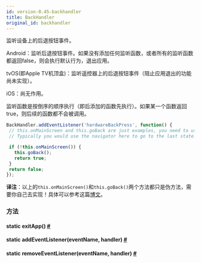 ```yaml
---
id: version-0.45-backhandler
title: BackHandler
original_id: backhandler
---
```


监听设备上的后退按钮事件。

Android：监听后退按钮事件。如果没有添加任何监听函数，或者所有的监听函数都返回false，则会执行默认行为，退出应用。 

tvOS(即Apple TV机顶盒)：监听遥控器上的后退按钮事件（阻止应用退出的功能尚未实现）。

iOS：尚无作用。

监听函数是按倒序的顺序执行（即后添加的函数先执行）。如果某一个函数返回true，则后续的函数都不会被调用。

```javascript
BackHandler.addEventListener('hardwareBackPress', function() {
 // this.onMainScreen and this.goBack are just examples, you need to use your own implementation here
 // Typically you would use the navigator here to go to the last state.

 if (!this.onMainScreen()) {
   this.goBack();
   return true;
 }
 return false;
});
```

__译注__：以上的`this.onMainScreen()`和`this.goBack()`两个方法都只是伪方法，需要你自己去实现！具体可以参考这篇[博文](http://bbs.reactnative.cn/topic/480)。

### 方法

<div class="props">
	<div class="prop"><h4 class="propTitle"><a class="anchor" name="exitapp"></a><span class="propType">static </span>exitApp<span class="propType">()</span> <a class="hash-link" href="#exitapp">#</a></h4></div>
	<div class="prop"><h4 class="propTitle"><a class="anchor" name="addeventlistener"></a><span class="propType">static </span>addEventListener<span class="propType">(eventName, handler)</span> <a class="hash-link" href="#addeventlistener">#</a></h4></div>
	<div class="prop"><h4 class="propTitle"><a class="anchor" name="removeeventlistener"></a><span class="propType">static </span>removeEventListener<span class="propType">(eventName, handler)</span> <a class="hash-link" href="#removeeventlistener">#</a></h4></div>
</div>
